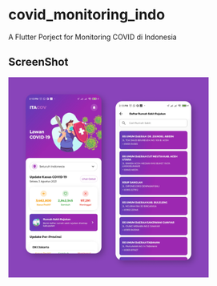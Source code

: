 # covid_monitoring_indo

A Flutter Porject for Monitoring COVID di Indonesia

## ScreenShot

<p float="left">
  <img src= "Covid%20App%20UI.png" width=400>
</p>

